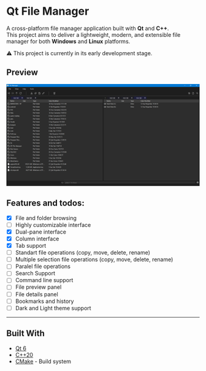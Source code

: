 # Qt File Manager

A cross-platform file manager application built with **Qt** and **C++**.  
This project aims to deliver a lightweight, modern, and extensible file manager for both **Windows** and **Linux** platforms.

⚠️ This project is currently in its early development stage.



## Preview 
![preview](https://github.com/yunnsbz/File-Manager/blob/feature-file-operations/preview.png)

## Features and todos:

- [x] File and folder browsing
- [ ] Highly customizable interface
- [x] Dual-pane interface
- [x] Column interface
- [x] Tab support
- [ ] Standart file operations (copy, move, delete, rename)
- [ ] Multiple selection file operations (copy, move, delete, rename)
- [ ] Paralel file operations
- [ ] Search Support
- [ ] Command line support
- [ ] File preview panel
- [ ] File details panel
- [ ] Bookmarks and history
- [ ] Dark and Light theme support
---

## Built With

- [Qt 6](https://www.qt.io/)
- [C++20](https://en.cppreference.com/)
- [CMake](https://cmake.org/) - Build system
